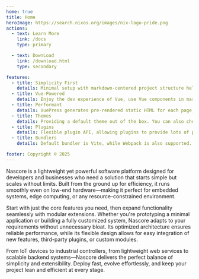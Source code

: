 ```yaml
---
home: true
title: Home
heroImage: https://search.nixos.org/images/nix-logo-pride.png
actions:
  - text: Learn More
    link: /docs
    type: primary

  - text: DownLoad
    link: /download.html
    type: secondary

features:
  - title: Simplicity First
    details: Minimal setup with markdown-centered project structure helps you focus on writing.
  - title: Vue-Powered
    details: Enjoy the dev experience of Vue, use Vue components in markdown, and develop custom themes with Vue.
  - title: Performant
    details: VuePress generates pre-rendered static HTML for each page, and runs as an SPA once a page is loaded.
  - title: Themes
    details: Providing a default theme out of the box. You can also choose a community theme or create your own one.
  - title: Plugins
    details: Flexible plugin API, allowing plugins to provide lots of plug-and-play features for your site.
  - title: Bundlers
    details: Default bundler is Vite, while Webpack is also supported. Choose the one you like!

footer: Copyright © 2025
---
```


Nascore is a lightweight yet powerful software platform designed for developers and businesses who need a solution that starts simple but scales without limits. Built from the ground up for efficiency, it runs smoothly even on low-end hardware—making it perfect for embedded systems, edge computing, or any resource-constrained environment.

Start with just the core features you need, then expand functionality seamlessly with modular extensions. Whether you're prototyping a minimal application or building a fully customized system, Nascore adapts to your requirements without unnecessary bloat. Its optimized architecture ensures reliable performance, while its flexible design allows for easy integration of new features, third-party plugins, or custom modules.

From IoT devices to industrial controllers, from lightweight web services to scalable backend systems—Nascore delivers the perfect balance of simplicity and extensibility. Deploy fast, evolve effortlessly, and keep your project lean and efficient at every stage.

[default-theme-home]: https://vuejs.press/reference/default-theme/frontmatter.html#home-page
